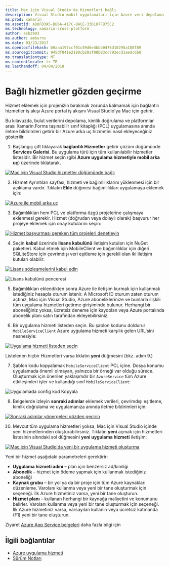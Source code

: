 ```yaml
---
title: Mac için Visual Studio'da Hizmetleri bağlı
description: Visual Studio mobil uygulamaları için Azure veri depolama, kimlik doğrulaması ve anında iletme bildirimleri için Mac ekleyin
ms.prod: xamarin
ms.assetid: ADDFB3A5-DB6A-417C-8ACE-33D107FB75C2
ms.technology: xamarin-cross-platform
author: asb3993
ms.author: amburns
ms.date: 03/23/2017
ms.openlocfilehash: b9aaa197ccf01c59d6e4bbb0476d10295a108f89
ms.sourcegitcommit: 945df041e2180cb20af08b83cc703ecd1aedc6b0
ms.translationtype: MT
ms.contentlocale: tr-TR
ms.lasthandoff: 04/04/2018
---
```

# <a name="connected-services-walkthrough"></a>Bağlı hizmetler gözden geçirme

Hizmet eklemek için projenizin bırakmak zorunda kalmamak için bağlantılı hizmetler iş akışı Azure portal iş akışını Visual Studio'ya Mac için getirir.

Bu kılavuzda, bulut verilerini depolama, kimlik doğrulama ve platformlar arası Xamarin.Forms taşınabilir sınıf kitaplığı (PCL) uygulamasına anında iletme bildirimleri getirir bir Azure arka uç hizmetini nasıl ekleyeceğiniz gösterilir.


1.  Başlangıç çift tıklayarak **bağlantılı Hizmetler** getirir çözüm düğümünde **Services Galerisi**.
  Bu uygulama türü için tüm kullanılabilir hizmetler listesidir. Bir hizmet seçin (gibi **Azure uygulama hizmetiyle mobil arka uç**) üzerinde tıklatarak.

  [![](connected-services-images/image001-sml.png "Mac için Visual Studio hizmetler düğümünde bağlı")](connected-services-images/image001.png#lightbox)

2. Hizmet Ayrıntıları sayfası, hizmeti ve bağımlılıklarını yüklenmesi için bir açıklama vardır.
  Tıklatın **Ekle** düğmesi bağımlılıkları uygulamaya eklemek için:

  [![](connected-services-images/image002-sml.png "Azure ile mobil arka uç")](connected-services-images/image002.png#lightbox)

3. Bağımlılıkları hem PCL ve platforma özgü projelerine çalışmaya eklenmesi gerekir.
  Hizmet (doğrudan veya dolaylı olarak) başvurur her projeye eklemek için onay kutularını seçin:

  [![](connected-services-images/image003-sml.png "Hizmet başvurması gereken tüm projeleri denetleyin")](connected-services-images/image003.png#lightbox)

4. Seçin **kabul** üzerinde **lisans kabulünü** iletişim kutuları için NuGet paketleri.
  Kabul etmek için MobileClient ve bağımlılıklar için diğeri SQLiteStore için çevrimdışı veri eşitleme için gerekli olan iki iletişim kutuları olabilir:

  [![](connected-services-images/image004-sml.png "Lisans sözleşmelerini kabul edin")](connected-services-images/image004.png#lightbox)

  ![](connected-services-images/image005.png "Lisans kabulünü penceresi")

5. Bağımlılıkları eklendikten sonra Azure ile iletişim kurmak için kullanmak istediğiniz hesapla oturum istenir.
  A Microsoft ID oturum zaten oturum açtınız, Mac için Visual Studio, Azure aboneliklerinize ve bunlarla ilişkili tüm uygulama hizmetleri getirme girişiminde bulunur. Herhangi bir aboneliğiniz yoksa, ücretsiz deneme için kaydolan veya Azure portalında abonelik planı satın tarafından ekleyebilirsiniz.

6. Bir uygulama hizmeti listeden seçin. Bu şablon kodunu doldurur `MobileServiceClient` Azure uygulama hizmeti karşılık gelen URL'sini nesnesiyle:

  [![](connected-services-images/image006-sml.png "Uygulama hizmeti listeden seçin")](connected-services-images/image006.png#lightbox)

  Listelenen hiçbir Hizmetleri varsa tıklatın **yeni** düğmesini (bkz. adım 9.)

7. Şablon kodu kopyalamak `MobileServiceClient` PCL içine. Dosya konumu uygulamada önemli olmayan, yalnızca bir örneği var olduğu sürece.
  Oluşturmak için önerilen yaklaşımdır bir `AzureService` tüm Azure etkileşimleri işler ve kullandığı sınıf `MobileServiceClient`:

  ![](connected-services-images/image007.png "Uygulamada config kod Kopyala")

8. Belgelerde izleyin **sonraki adımlar** eklemek verileri, çevrimdışı eşitleme, kimlik doğrulama ve uygulamanıza anında iletme bildirimleri için:

  [![](connected-services-images/image008-sml.png "Sonraki adımlar yönergeleri gözden geçirin")](connected-services-images/image008.png#lightbox)

10. Mevcut tüm uygulama hizmetleri yoksa, Mac için Visual Studio içinde yeni hizmetlerinden oluşturabilirsiniz.
  Tıklatın **yeni** açmak için hizmetleri listesinin altındaki sol düğmesini **yeni uygulama hizmeti** iletişim:

  [![](connected-services-images/image009-sml.png "Mac için Visual Studio'da yeni bir uygulama hizmeti oluşturma")](connected-services-images/image009.png#lightbox)

Yeni bir hizmet aşağıdaki parametreleri gerektirir:

-   **Uygulama hizmeti adını** – plan için benzersiz ad/kimliği
-   **Abonelik** – hizmet için ödeme yapmak için kullanmak istediğiniz aboneliği
-   **Kaynak grubu** – bir yol ya da bir proje için tüm Azure kaynakları düzenleme. Varolanı kullanma veya yeni bir tane oluşturmak için seçeneği. İlk Azure hizmetiniz varsa, yeni bir tane oluşturun.
-   **Hizmet planı** – kullanan herhangi bir kaynağa maliyetini ve konumunu belirler. Varolanı kullanma veya yeni bir tane oluşturmak için seçeneği. İlk Azure hizmetiniz varsa, varsayılan kullanın veya ücretsiz katmanda (F1) yeni bir tane oluşturun.

Ziyaret [Azure App Service belgeleri](https://docs.microsoft.com/azure/app-service/) daha fazla bilgi için


## <a name="related-links"></a>İlgili bağlantılar

- [Azure uygulama hizmeti](https://docs.microsoft.com/en-us/azure/app-service/)
- [Sürüm Notları](https://developer.xamarin.com/releases/studio/xamarin.studio_6.2/xamarin.studio_6.2/#Connected_Services)
